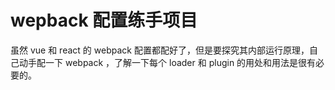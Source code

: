 # wepback 配置练手项目

虽然 vue 和 react 的 webpack 配置都配好了，但是要探究其内部运行原理，自己动手配一下 webpack ，了解一下每个 loader 和 plugin 的用处和用法是很有必要的。

